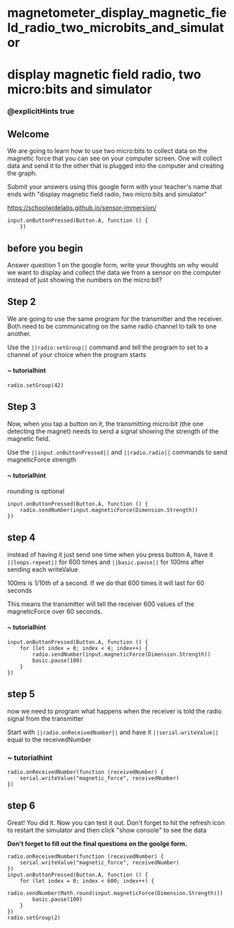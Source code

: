# magnetometer_display_magnetic_field_radio_two_microbits_and_simulator
# display magnetic field radio, two micro:bits and simulator
### @explicitHints true

## Welcome

We are going to learn how to use two micro:bits to collect data on the magnetic force that you can see on your computer screen. One will collect data and send it to the other that is plugged into the computer and creating the graph.

Submit your answers using this google form with your teacher's name that ends with "display magnetic field radio, two micro:bits and simulator"

https://schoolwidelabs.github.io/sensor-immersion/ 

```template
input.onButtonPressed(Button.A, function () {
	})
```

## before you begin

Answer question 1 on the google form, write your thoughts on why would we want to display and collect the data we from a sensor on the computer instead of just showing the numbers on the micro:bit?

## Step 2
We are going to use the same program for the transmitter and the receiver. Both need to be communicating on the same radio channel to talk to one another.

Use the ``||radio:setGroup||`` command and tell the program to set to a channel of your choice when the program starts

#### ~ tutorialhint
```blocks
radio.setGroup(42)
```

## Step 3
Now, when you tap a button on it, the transmitting micro:bit (the one detecting the magnet) needs to send a signal showing the strength of the magnetic field. 

Use the ``||input.onButtonPressed||`` and ``||radio.radio||`` commands to send magneticForce strength

#### ~ tutorialhint
rounding is optional
```blocks
input.onButtonPressed(Button.A, function () {
    radio.sendNumber(input.magneticForce(Dimension.Strength))
})
```

## step 4 
instead of having it just send one time when you press button A, have it ``||loops.repeat||`` for 600 times and ``||basic.pause||`` for 100ms after sending each writeValue

100ms is 1/10th of a second. If we do that 600 times it will last for 60 seconds

This means the transmitter will tell the receiver 600 values of the magneticForce over 60 seconds.

#### ~ tutorialhint
```blocks
input.onButtonPressed(Button.A, function () {
    for (let index = 0; index < 4; index++) {
        radio.sendNumber(input.magneticForce(Dimension.Strength))
        basic.pause(100)
    }
})
```

## step 5
now we need to program what happens when the receiver is told the radio signal from the transmitter

Start with ``||radio.onReceivedNumber||`` and have it ``||serial.writeValue||`` equal to the receivedNumber

### ~ tutorialhint
```blocks
radio.onReceivedNumber(function (receivedNumber) {
    serial.writeValue("magnetic_force", receivedNumber)
})
```

## step 6
Great! You did it. Now you can test it out. Don't forget to hit the refresh icon to restart the simulator and then click "show console" to see the data

**Don't forget to fill out the final questions on the goolge form.**

```ghost
radio.onReceivedNumber(function (receivedNumber) {
    serial.writeValue("magnetic_force", receivedNumber)
})
input.onButtonPressed(Button.A, function () {
    for (let index = 0; index < 600; index++) {
        radio.sendNumber(Math.round(input.magneticForce(Dimension.Strength)))
        basic.pause(100)
    }
})
radio.setGroup(2)
```
